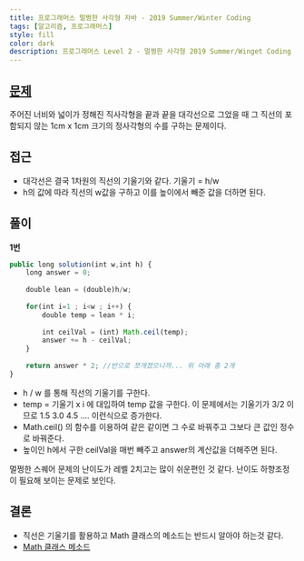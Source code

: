 ```yaml
---
title: 프로그래머스 멀쩡한 사각형 자바 - 2019 Summer/Winter Coding
tags: [알고리즘, 프로그래머스]
style: fill
color: dark
description: 프로그래머스 Level 2 - 멀쩡한 사각형 2019 Summer/Winget Coding
---
```


## [문제](https://programmers.co.kr/learn/courses/30/lessons/62048)
주어진 너비와 넓이가 정해진 직사각형을 끝과 끝을 대각선으로 그었을 때 그 직선의 포함되지 않는 1cm x 1cm 크기의 정사각형의 수를 구하는 문제이다.

## 접근
- 대각선은 결국 1차원의 직선의 기울기와 같다. 기울기 = h/w
- h의 값에 따라 직선의 w값을 구하고 이를 높이에서 빼준 값을 더하면 된다.


## 풀이
**1번**
```javascript
public long solution(int w,int h) {
    long answer = 0;
    
    double lean = (double)h/w;
    
    for(int i=1 ; i<w ; i++) {
        double temp = lean * i;
        
        int ceilVal = (int) Math.ceil(temp);			
        answer += h - ceilVal;
    }
    
    return answer * 2; //반으로 쪼개졌으니까... 위 아래 총 2개
}
```
- h / w 를 통해 직선의 기울기를 구한다.
- temp = 기울기 x i 에 대입하여 temp 값을 구한다. 이 문제에서는 기울기가 3/2 이므로 1.5 3.0 4.5 .... 이런식으로 증가한다.
- Math.ceil() 의 함수를 이용하여 같은 같이면 그 수로 바꿔주고 그보다 큰 값인 정수로 바꿔준다.
- 높이인 h에서 구한 ceilVal을 매번 빼주고 answer의 계산값을 더해주면 된다.

멀쩡한 스퀘어 문제의 난이도가 레벨 2치고는 많이 쉬운편인 것 같다. 난이도 하향조정이 필요해 보이는 문제로 보인다.

## 결론
- 직선은 기울기를 활용하고 Math 클래스의 메소드는 반드시 알아야 하는것 같다.
- [Math 클래스 메소드](http://tcpschool.com/java/java_api_math)